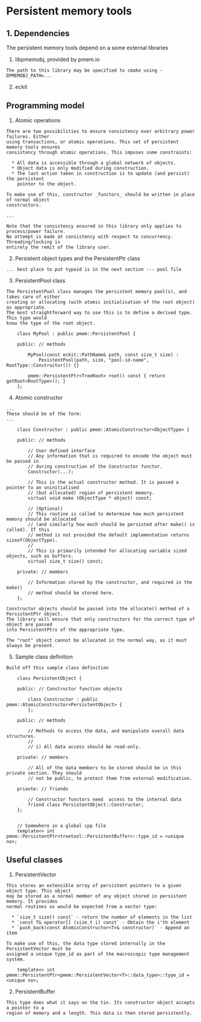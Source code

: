 # Persistent memory tools

## 1. Dependencies

  The persistent memory tools depend on a some external libraries

  1. libpmemobj, provided by pmem.io

    The path to this library may be specified to cmake using -DPMEMOBJ_PATH=...

  2. eckit

## Programming model

  1. Atomic operations

    There are two possibilities to ensure consistency over arbitrary power failures. Either
    using transactions, or atomic operations. This set of persistent memory tools ensures
    consistency through atomic operations. This imposes some constraints:

      * All data is accessible through a global network of objects.
      * Object data is only modified during construction.
      * The last action taken in construction is to update (and persist) the persistent
        pointer to the object.

    To make use of this, constructor _functors_ should be written in place of normal object
    constructors.

    ...

    Note that the consistency ensured in this library only applies to process/power failure.
    No attempt is made at consistency with respect to concurrency. Threading/locking is
    entirely the remit of the library user.

  2. Persistent object types and the PersistentPtr class

    ... best place to put typeid is in the next section --- pool file

  3. PersistentPool class

    The PersistentPool class manages the persistent memory pool(s), and takes care of either
    creating or allocating (with atomic initialisation of the root object) as appropriate.
    The most straightforward way to use this is to define a derived type. This type would
    know the type of the root object.

        class MyPool : public pmem::PersistentPool {

        public: // methods

            MyPool(const eckit::PathName& path, const size_t size) :
                PesistentPool(path, size, "pool-id-name", RootType::Constructor()) {}

            pmem::PersistentPtr<TreeRoot> root() const { return getRoot<RootType>(); }
        };

  4. Atomic constructor

    ...
    These should be of the form:
    ...

        class Constructor : public pmem::AtomicConstructor<ObjectType> {

        public: // methods

            // User defined interface
            // Any information that is required to encode the object must be passed in
            // during construction of the Constructor functor.
            Constructor(...);

            // This is the actual constructor method. It is passed a pointer to an uninitialised
            // (but allocated) region of persistent memory.
            virtual void make (ObjectType * object) const;

            // (Optional)
            // This routine is called to determine how much persistent memory should be allocated
            // (and similarly how much should be persisted after make() is called). If this
            // method is not provided the default implementation returns sizeof(ObjectType).
            //
            // This is primarily intended for allocating variable sized objects, such as buffers.
            virtual size_t size() const;

        private: // members

            // Information stored by the constructor, and required in the make()
            // method should be stored here.
        };

    Constructor objects should be passed into the allocate() method of a PersistentPtr object.
    The library will ensure that only constructors for the correct type of object are passed
    into PersistentPtrs of the appropriate type.

    The "root" object cannot be allocated in the normal way, as it must always be present.


  5. Sample class definition

    Build off this sample class definition

        class PersistentObject {

        public: // Constructor function objects

            class Constructor : public pmem::AtomicConstructor<PersistentObject> {
            };

        public: // methods

            // Methods to access the data, and manipulate overall data structures.
            //
            // i) All data access should be read-only.

        private: // members

            // All of the data members to be stored should be in this private section. They should
            // not be public, to protect them from external modification.

        priavte: // friends

            // Constructor functors need  access to the internal data
            friend class PersistentObject::Constructor;
        };


        // Somewhere in a global cpp file
        template<> int pmem::PersistentPtr<treetool::PersistentBuffer>::type_id = <unique no>;

## Useful classes

  1. PersistentVector<T>

    This stores an extensible array of persistent pointers to a given object type. This object
    may be stored as a normal member of any object stored in persistent memory. It provides
    normal routines as would be expected from a vector type:

      * `size_t size() const` - return the number of elements in the list
      * `const T& operator[] (size_t i) const` - Obtain the i'th element
      * `push_back(const AtomicConstructor<T>& constructor)` - Append an item

    To make use of this, the data type stored internally in the PersistentVector must be
    assigned a unique type_id as part of the macroscopic type management system.

        template<> int pmem::PersistentPtr<pmem::PersistentVector<T>::data_type>::type_id = <unique no>;

  2. PersistentBuffer

    This type does what it says on the tin. Its constructor object accepts a pointer to a
    region of memory and a length. This data is then stored persistently.



